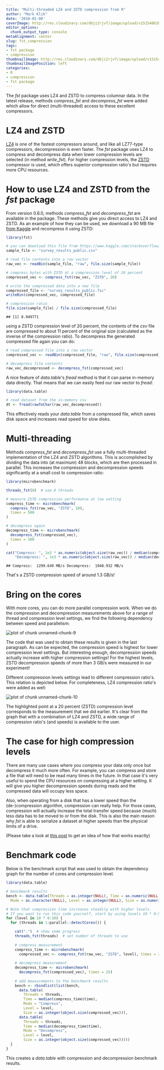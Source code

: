 ```yaml
---
title: "Multi-threaded LZ4 and ZSTD compression from R"
author: "Mark Klik"
date: '2018-01-08'
coverImage: http://res.cloudinary.com/dbji2rjvf/image/upload/v1515406380/space_coast_pf4huz.jpg
editor_options:
  chunk_output_type: console
metaAlignment: center
slug: fst_compression
tags:
- fst package
- compression
thumbnailImage: http://res.cloudinary.com/dbji2rjvf/image/upload/v1515407346/compression_h1yrsu.jpg
thumbnailImagePosition: left
categories:
- R
- compression
- fst package
---
```


The _fst_ package uses LZ4 and ZSTD to compress columnar data. In the latest release, methods _compress\_fst_ and _decompress\_fst_ were added which allow for direct (multi-threaded) access to these excellent compressors.

<!--more-->

<!-- toc -->

# LZ4 and ZSTD

[LZ4](http://lz4.github.io/lz4/) is one of the fastest compressors around, and like all LZ77-type compressors, decompression is even faster. The _fst_ package uses LZ4 to compress and decompress data when lower compression levels are selected (in method _write\_fst_). For higher compression levels, the [ZSTD](https://github.com/facebook/zstd) compressor is used, which offers superior compression ratio's but requires more CPU resources.

# How to use LZ4 and ZSTD from the _fst_ package

From version 0.8.0, methods _compress\_fst_ and _decompress\_fst_ are available in the package. These methods give you direct access to LZ4 and ZSTD. As an example of how they can be used, we download a 90 MB file [from Kaggle](https://www.kaggle.com/stackoverflow/so-survey-2017) and recompress it using ZSTD:




```r
library(fst)

# you can download this file from https://www.kaggle.com/stackoverflow/so-survey-2017
sample_file <- "survey_results_public.csv"

# read file contents into a raw vector
raw_vec <- readBin(sample_file, "raw", file.size(sample_file))

# compress bytes with ZSTD at a compression level of 20 percent
compressed_vec <- compress_fst(raw_vec, "ZSTD", 20)

# write the compressed data into a new file
compressed_file <- "survey_results_public.fsc"
writeBin(compressed_vec, compressed_file)

# compression ratio
file.size(sample_file) / file.size(compressed_file)
```

```
## [1] 8.949771
```

using a ZSTD compression level of 20 percent, the contents of the _csv_ file are compressed to about 11 percent of the original size (calculated as the inverse of the compression ratio). To decompress the generated compressed file again you can do:


```r
# read compressed file into a raw vector
compressed_vec <- readBin(compressed_file, "raw", file.size(compressed_file))

# decompress file contents
raw_vec_decompressed <- decompress_fst(compressed_vec)
```

A nice feature of _data.table_'s _fread_ method is that it can parse in-memory data directly. That means that we can easily feed our raw vector to _fread_:


```r
library(data.table)

# read dataset from the in-memory csv
dt <- fread(rawToChar(raw_vec_decompressed))
```

This effectively reads your _data.table_ from a compressed file, which saves disk space and increases read speed for slow disks.

# Multi-threading

Methods _compress\_fst_ and _decompress\_fst_ use a fully multi-threaded implementation of the LZ4 and ZSTD algorithms. This is accomplished by dividing the data into (at maximum) 48 blocks, which are then processed in parallel. This increases the compression and decompression speeds significantly at a small cost to compression ratio:


```r
library(microbenchmark)

threads_fst(8)  # use 8 threads

# measure ZSTD compression performance at low setting
compress_time <- microbenchmark(
  compress_fst(raw_vec, "ZSTD", 10),
  times = 500
)

# decompress again
decompress_time <- microbenchmark(
  decompress_fst(compressed_vec),
  times = 500
)

cat("Compress: ", 1e3 * as.numeric(object.size(raw_vec)) / median(compress_time$time), "MB/s",
    "Decompress: ", 1e3 * as.numeric(object.size(raw_vec)) / median(decompress_time$time), "MB/s")
```


```
## Compress:  1299.649 MB/s Decompress:  1948.932 MB/s
```

That's a ZSTD compression speed of around 1.3 GB/s!

# Bring on the cores

With more cores, you can do more parallel compression work. When we do the compression and decompression measurements above for a range of thread and compression level settings, we find the following dependency between speed and parallelism:

![plot of chunk unnamed-chunk-9](/img/fst_compression/img/fig-unnamed-chunk-9-1.png)

The code that was used to obtain these results is given in the last paragraph. As can be expected, the compression speed is highest for lower compression level settings. But interesting enough, decompression speeds actually increase with higher compression settings! For the highest levels, ZSTD decompression speeds of more than 3 GB/s were measured in our experiment!

Different compression levels settings lead to different compression ratio's. This relation is depicted below. For completeness, LZ4 compression ratio's were added as well:

![plot of chunk unnamed-chunk-10](/img/fst_compression/img/fig-unnamed-chunk-10-1.png)

The highlighted point at a 20 percent (ZSTD) compression level corresponds to the measurement that we did earlier. It's clear from the graph that with a combination of LZ4 and ZSTD, a wide range of compression ratio's (and speeds) is available to the user.

# The case for high compression levels

There are many use cases where you compress your data only once but decompress it much more often. For example, you can compress and store a file that will need to be read many times in the future. In that case it's very useful to spend the CPU resources on compressing at a higher setting. It will give you higher decompression speeds during reads and the compressed data will occupy less space.

Also, when operating from a disk that has a lower speed than the (de-)compression algorithm, compression can really help. For those cases, compression will actually increase the total transfer speed because (much) less data has to be moved to or from the disk. This is also the main reason why _fst_ is able to serialize a dataset at higher speeds than the physical limits of a drive.

(Please take a look at [this post](/2017/12/fst_0.8.0/) to get an idea of how that works exactly)


# Benchmark code

Below is the benchmark script that was used to obtain the dependency graph for the number of cores and compression level.


```r
library(data.table)

# benchmark results
bench <- data.table(Threads = as.integer(NULL), Time = as.numeric(NULL),
  Mode = as.character(NULL), Level = as.integer(NULL), Size = as.numeric(NULL))

# Note that compression time increases steadily with higher levels.
# If you want to run this code yourself, start by using levels 10 * 0:5
for (level in 10 * 0:10) {
  for (threads in 1:parallel::detectCores()) {

    cat(".")  # show some progress
    threads_fst(threads)  # set number of threads to use
    
    # compress measurement
    compress_time <- microbenchmark(
      compressed_vec <- compress_fst(raw_vec, "ZSTD", level), times = 25)
    
    # decompress measurement
    decompress_time <- microbenchmark(
      decompress_fst(compressed_vec), times = 25)
    
    # add measurements to the benchmark results
    bench <- rbindlist(list(bench, 
      data.table(
        Threads = threads,
        Time = median(compress_time$time),
        Mode = "Compress",
        Level = level,
        Size = as.integer(object.size(compressed_vec))),
      data.table(
        Threads = threads,
        Time = median(decompress_time$time),
        Mode = "Decompress",
        Level = level,
        Size = as.integer(object.size(compressed_vec)))))
  }
}
```

This creates a _data.table_ with compression and decompression benchmark results.
